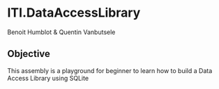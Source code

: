 # ITI.DataAccessLibrary

Benoit Humblot & Quentin Vanbutsele

## Objective

This assembly is a playground for beginner to learn how to build a Data Access Library using SQLite